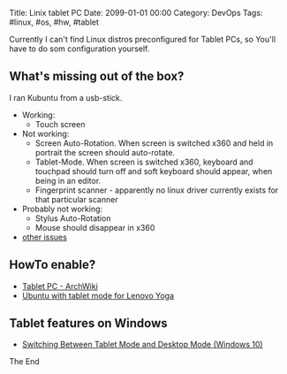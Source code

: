 Title: Linix tablet PC
Date: 2099-01-01 00:00
Category: DevOps
Tags: #linux, #os, #hw, #tablet

Currently I can't find Linux distros preconfigured for Tablet PCs, so You'll have to do som configuration yourself.

## What's missing out of the box?

I ran Kubuntu from a usb-stick.
* Working:
    * Touch screen
* Not working:
    * Screen Auto-Rotation. When screen is switched x360 and held in portrait the screen should auto-rotate.
    * Tablet-Mode. When screen is switched x360, keyboard and touchpad should turn off and soft keyboard should appear, when being in an editor.
    * Fingerprint scanner - apparently no linux driver currently exists for that particular scanner 
* Probably not working:
    * Stylus Auto-Rotation
    * Mouse should disappear in x360
* [other issues](https://forums.linuxmint.com/viewtopic.php?f=90&t=288812)

## HowTo enable?

* [Tablet PC - ArchWiki](https://wiki.archlinux.org/index.php/Tablet_PC)
* [Ubuntu with tablet mode for Lenovo Yoga](https://askubuntu.com/questions/799727/ubuntu-with-tablet-mode-for-lenovo-yoga/880436#880436)

## Tablet features on Windows

* [Switching Between Tablet Mode and Desktop Mode (Windows 10)](https://support.hp.com/in-en/document/c04856156)


The End